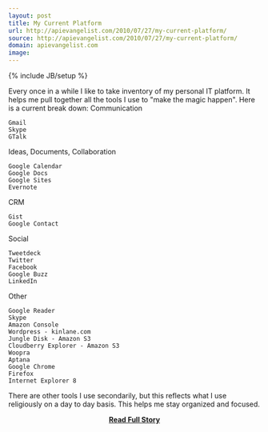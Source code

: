 ```yaml
---
layout: post
title: My Current Platform
url: http://apievangelist.com/2010/07/27/my-current-platform/
source: http://apievangelist.com/2010/07/27/my-current-platform/
domain: apievangelist.com
image: 
---
```

{% include JB/setup %}<p>Every once in a while I like to take inventory of my personal IT platform. It helps me pull together all the tools I use to "make the magic happen". Here is a current break down:
Communication

	Gmail
	Skype
	GTalk

Ideas, Documents, Collaboration

	Google Calendar
	Google Docs
	Google Sites
	Evernote

CRM

	Gist
	Google Contact

Social

	Tweetdeck
	Twitter
	Facebook
	Google Buzz
	LinkedIn

Other

	Google Reader
	Skype
	Amazon Console
	Wordpress - kinlane.com
	Jungle Disk - Amazon S3
	Cloudberry Explorer - Amazon S3
	Woopra
	Aptana
	Google Chrome
	Firefox
	Internet Explorer 8

There are other tools I use secondarily, but this reflects what I use religiously on a day to day basis. This helps me stay organized and focused.</p>
<center><p><a href="http://apievangelist.com/2010/07/27/my-current-platform/" style='padding:25px; font-sze:18px; font-weight: bold;'>Read Full Story</a></p></center>
